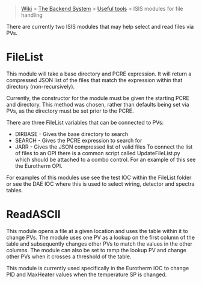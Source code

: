 > [Wiki](Home) > [The Backend System](The-Backend-System) > [Useful tools](Useful-tools) > ISIS modules for file handling

There are currently two ISIS modules that may help select and read files via PVs.

# FileList

This module will take a base directory and PCRE expression. It will return a compressed JSON list of the files that match the expression within that directory (non-recursively).

Currently, the constructor for the module must be given the starting PCRE and directory. This method was chosen, rather than defaults being set via PVs, as the directory must be set prior to the PCRE.

There are three FileList variables that can be connected to PVs:

- DIRBASE - Gives the base directory to search
- SEARCH - Gives the PCRE expression to search for
- JARR - Gives the JSON compressed list of valid files
To connect the list of files to an OPI there is a common script called UpdateFileList.py which should be attached to a combo control. For an example of this see the Eurotherm OPI.

For examples of this modules use see the test IOC within the FileList folder or see the DAE IOC where this is used to select wiring, detector and spectra tables.

# ReadASCII

This module opens a file at a given location and uses the table within it to change PVs. The module uses one PV as a lookup on the first column of the table and subsequently changes other PVs to match the values in the other columns. The module can also be set to ramp the lookup PV and change other PVs when it crosses a threshold of the table.

This module is currently used specifically in the Eurotherm IOC to change PID and MaxHeater values when the temperature SP is changed.